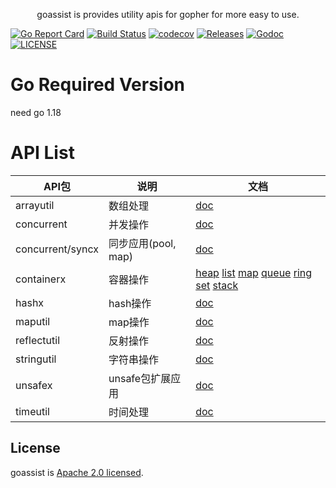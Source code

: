 <p align="center">
goassist is provides utility apis for gopher for more easy to use.
</p>

[![Go Report Card](https://goreportcard.com/badge/github.com/jhunters/goassist)](https://goreportcard.com/report/github.com/jhunters/goassist)
[![Build Status](https://github.com/jhunters/goassist/actions/workflows/go.yml/badge.svg)](https://github.com/jhunters/goassist/actions/workflows/go.yml)
[![codecov](https://codecov.io/gh/jhunters/goassist/branch/main/graph/badge.svg)](https://codecov.io/gh/jhunters/goassist)
[![Releases](https://img.shields.io/github/release/jhunters/goassist/all.svg?style=flat-square)](https://github.com/jhunters/goassist/releases)
[![Godoc](http://img.shields.io/badge/go-documentation-blue.svg?style=flat-square)](https://godoc.org/github.com/jhunters/goassist)
[![LICENSE](https://img.shields.io/github/license/jhunters/goassist.svg?style=flat-square)](https://github.com/jhunters/goassist/blob/main/LICENSE)


# Go Required Version
need go 1.18


# API List

API包|说明|文档
--|--|--
arrayutil|数组处理|[doc](https://pkg.go.dev/github.com/jhunters/goassist@v1.0.1/arrayutil)
concurrent|并发操作|[doc](https://pkg.go.dev/github.com/jhunters/goassist@v1.0.1/concurrent)
concurrent/syncx| 同步应用(pool, map)|[doc](https://pkg.go.dev/github.com/jhunters/goassist@v1.0.1/concurrent/syncx)
containerx|容器操作 | [heap](https://pkg.go.dev/github.com/jhunters/goassist@v1.0.1/container/heapx) [list](https://pkg.go.dev/github.com/jhunters/goassist@v1.0.1/container/listx) [map](https://pkg.go.dev/github.com/jhunters/goassist@v1.0.1/container/mapx) [queue](https://pkg.go.dev/github.com/jhunters/goassist@v1.0.1/container/queue) [ring](https://pkg.go.dev/github.com/jhunters/goassist@v1.0.1/container/ringx) [set](https://pkg.go.dev/github.com/jhunters/goassist@v1.0.1/container/set) [stack](https://pkg.go.dev/github.com/jhunters/goassist@v1.0.1/container/stack)
hashx|hash操作|[doc](https://pkg.go.dev/github.com/jhunters/goassist@v1.0.1/hashx)
maputil|map操作|[doc](https://pkg.go.dev/github.com/jhunters/goassist@v1.0.1/maputil)
reflectutil|反射操作|[doc](https://pkg.go.dev/github.com/jhunters/goassist@v1.0.1/reflectutil)
stringutil|字符串操作|[doc](https://pkg.go.dev/github.com/jhunters/goassist@v1.0.1/stringutil)
unsafex|unsafe包扩展应用|[doc](https://pkg.go.dev/github.com/jhunters/goassist@v1.0.1/unsafex)
timeutil|时间处理|[doc](https://pkg.go.dev/github.com/jhunters/goassist@v1.0.1/timeutil)

## License
goassist is [Apache 2.0 licensed](./LICENSE).